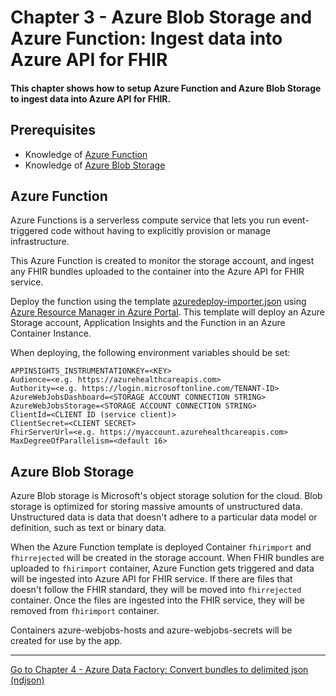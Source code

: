 # Chapter 3 - Azure Blob Storage and Azure Function: Ingest data into Azure API for FHIR

#### This chapter shows how to setup Azure Function and Azure Blob Storage to ingest data into Azure API for FHIR.

## Prerequisites
* Knowledge of [Azure Function](https://docs.microsoft.com/en-us/azure/azure-functions/)
* Knowledge of [Azure Blob Storage](https://docs.microsoft.com/en-us/azure/storage/blobs/storage-blobs-introduction)

## Azure Function
Azure Functions is a serverless compute service that lets you run event-triggered code without having to explicitly provision or manage infrastructure.

This Azure Function is created to monitor the storage account, and ingest any FHIR bundles uploaded to the container into the Azure API for FHIR service.

Deploy the function using the template [azuredeploy-importer.json](./azuredeploy-importer.json) using [Azure Resource Manager in Azure Portal](https://docs.microsoft.com/en-us/azure/azure-resource-manager/resource-group-template-deploy-portal#deploy-resources-from-custom-template). This template will deploy an Azure Storage account, Application Insights and the Function in an Azure Container Instance. 

When deploying, the following environment variables should be set:

```
APPINSIGHTS_INSTRUMENTATIONKEY=<KEY>
Audience=<e.g. https://azurehealthcareapis.com>
Authority=<e.g. https://login.microsoftonline.com/TENANT-ID>
AzureWebJobsDashboard=<STORAGE ACCOUNT CONNECTION STRING>
AzureWebJobsStorage=<STORAGE ACCOUNT CONNECTION STRING>
ClientId=<CLIENT ID (service client)>
ClientSecret=<CLIENT SECRET>
FhirServerUrl=<e.g. https://myaccount.azurehealthcareapis.com>
MaxDegreeOfParallelism=<default 16>	
```

## Azure Blob Storage
Azure Blob storage is Microsoft's object storage solution for the cloud. Blob storage is optimized for storing massive amounts of unstructured data. Unstructured data is data that doesn't adhere to a particular data model or definition, such as text or binary data.

When the Azure Function template is deployed Container `fhirimport` and `fhirrejected` will be created in the storage account.
When FHIR bundles are uploaded to `fhirimport` container, Azure Function gets triggered and data will be ingested into Azure API for FHIR service. If there are files that doesn't follow the FHIR standard, they will be moved into `fhirrejected` container. Once the files are ingested into the FHIR service, they will be removed from `fhirimport` container.

Containers azure-webjobs-hosts and azure-webjobs-secrets will be created for use by the app.

***

[Go to Chapter 4 - Azure Data Factory: Convert bundles to delimited json (ndjson)](../Chapter4-AzureDataFactory/ReadMe.md)
